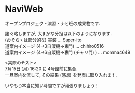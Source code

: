 NaviWeb
=======

オープンプロジェクト演習・ナビ班の成果物です.

諸々略しますが, 大まかな分担は以下のようになります.<br>
(おそらくは部分的な) 実装 ... Super-ito<br>
道案内イメージ (4→3自販機→東門) ... chihiro0516<br>
道案内イメージ (4→6自販機→裏門 (チャリ門) ) ... momma4649<br>

<実際のテスト><br>
7月15日 (月) 16:20 に 4号館前に集合.<br>
一旦案内を流して, その結果 (感想) を発表に取り入れます.<br>

いやもう本当に短い時間ですが頑張りましょう！
